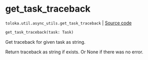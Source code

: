 # get_task_traceback
`toloka.util.async_utils.get_task_traceback` | [Source code](https://github.com/Toloka/toloka-kit/blob/v1.2.1/src/util/async_utils.py#L179)

```python
get_task_traceback(task: Task)
```

Get traceback for given task as string.


Return traceback as string if exists. Or None if there was no error.

